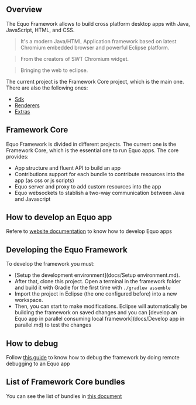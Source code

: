 ## Overview

The Equo Framework allows to build cross platform desktop apps with Java, JavaScript, HTML, and CSS.

> It's a modern Java/HTML Application framework based on latest Chromium 
embedded browser and powerful Eclipse platform. 

> From the creators of SWT Chromium widget.

> Bringing the web to eclipse.

The current project is the Framework Core project, which is the main one. There are also the following ones:
* [Sdk](https://gitlab.com/maketechnology/equo/framework-sdk)
* [Renderers](https://gitlab.com/maketechnology/equo/framework-renderers)
* [Extras](https://gitlab.com/maketechnology/equo/framework-extras)

## Framework Core

Equo Framework is divided in different projects. The current one is the Framework Core, which is the essential one to run Equo apps.
The core provides:
* App structure and fluent API to build an app
* Contributions support for each bundle to contribute resources into the app (as css or js scripts)
* Equo server and proxy to add custom resources into the app
* Equo websockets to stablish a two-way communication between Java and Javascript

## How to develop an Equo app

Refere to [website documentation](https://docs.dev.equoplatform.com) to know how to develop Equo apps

## Developing the Equo Framework

To develop the framework you must:
* [Setup the development environment](docs/Setup environment.md).
* After that, clone this project. Open a terminal in the framework folder and build it with Gradle for the first time with `./gradlew assemble`
* Import the project in Eclipse (the one configured before) into a new workspace.
* Then, you can start to make modifications. Eclipse will automatically be building the framework on saved changes and you can [develop an Equo app in parallel consuming local framework](docs/Develop app in parallel.md) to test the changes

## How to debug

Follow [this guide](docs/Debugging.md) to know how to debug the framework by doing remote debugging to an Equo app

## List of Framework Core bundles

You can see the list of bundles in [this document](docs/Bundles.md)